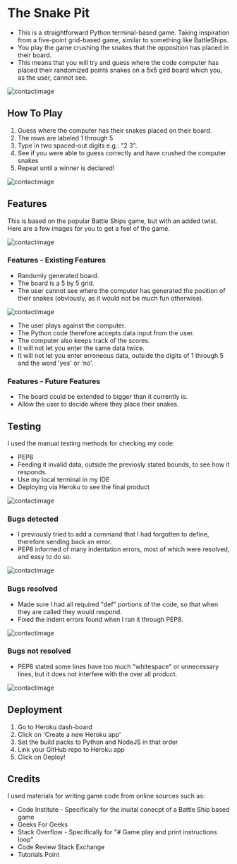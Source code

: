 # The Snake Pit

* This is a straightforward Python terminal-based game. Taking inspiration from a five-point grid-based game, similar to something like BattleShips.
* You play the game crushing the snakes that the opposition has placed in their board.
* This means that you will try and guess where the code computer has placed their randomized points snakes on a 5x5 gird board which you, as the user, cannot see. 


![contactimage](assets/GameBegin.png)

## How To Play 

1. Guess where the computer has their snakes placed on their board.
2. The rows are labeled 1 through 5 
3. Type in two spaced-out digits e.g.: "2 3". 
4. See if you were able to guess correctly and have crushed the computer snakes
5. Repeat until a winner is declared!

![contactimage](assets/GameLost.png)

## Features 

This is based on the popular Battle Ships game, but with an added twist. Here are a few images for you to get a feel of the game.

![contactimage](assets/GamePlay.png)


###  Features - Existing Features

 - Randomly generated board.
 - The board is a 5 by 5 grid.
 - The user cannot see where the computer has generated the position of their snakes (obviously, as it would not be much fun otherwise).

![contactimage](assets/GameInvalidInput.png) 

* The user plays against the computer.
* The Python code therefore accepts data input from the user.
* The computer also keeps track of the scores.
* It will not let you enter the same data twice. 
* It will not let you enter erroneous data, outside the digits of 1 through 5 and the word 'yes' or 'no'. 


###  Features - Future Features 

* The board could be extended to bigger than it currently is. 
* Allow the user to decide where they place their snakes. 

## Testing 

I used the manual testing methods for checking my code: 

- PEP8 
- Feeding it invalid data, outside the previosly stated bounds, to see how it responds. 
- Use my local terminal in my IDE
- Deploying via Heroku to see the final product 

![contactimage](assets/GameManyErrors.png) 

### Bugs detected

- I previously tried to add a command that I had forgotten to define, therefore sending back an error.
- PEP8 informed of many indentation errors, most of which were resolved, and easy to do so. 

![contactimage](assets/GameErrors.png)

### Bugs resolved 

- Made sure I had all required "def" portions of the code, so that when they are called they would respond.
- Fixed the indent errors found when I ran it through PEP8. 

![contactimage](assets/GameLessErrors.png)

### Bugs not resolved 

- PEP8 stated some lines have too much "whitespace" or unnecessary lines, but it does not interfere with the over all product. 

![contactimage](assets/GameTwoErrors.png)

## Deployment 

1. Go to Heroku dash-board 
2. Click on 'Create a new Heroku app'
3. Set the build packs to Python and NodeJS in that order
4. Link your GitHub repo to Heroku app 
5. Click on Deploy!

## Credits 

I used materials for writing game code from online sources such as: 
* Code Institute - Specifically for the inuital conecpt of a Battle Ship based game 
* Geeks For Geeks 
* Stack Overflow - Specifically for "# Game play and print instructions loop"
* Code Review Stack Exchange  
* Tutorials Point 